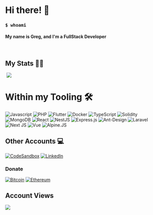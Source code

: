 
<h1> Hi there! 👋 </h1>
<h3><code>$ whoami</code></h3>
  <h4>My name is Greg, and I'm a FullStack Developer</h4>
  <br>
<h2>My Stats 👨‍💻 </h2>

<img alt=""  src="https://github-readme-stats.vercel.app/api?username=GregTrifan&show_icons=true&theme=gotham" />
<img src="http://github-readme-streak-stats.herokuapp.com?user=GregTrifan&theme=gotham&hide_border=false"/>

 <br/>
<h1> Within my Tooling 🛠️ </h1>
<div>
<img alt="Javascript" src="https://img.shields.io/badge/JavaScript-F7DF1E?style=for-the-badge&logo=javascript&logoColor=black"/>  
<img alt="PHP" src="https://img.shields.io/badge/php-%23777BB4.svg?&style=for-the-badge&logo=php&logoColor=white"/>
<img alt="Flutter" src="https://img.shields.io/badge/Flutter-02569B?style=for-the-badge&logo=flutter&logoColor=white"/>
<img alt="Docker" src="https://img.shields.io/badge/docker%20-%230db7ed.svg?&style=for-the-badge&logo=docker&logoColor=white"/>
<img alt="TypeScript" src="https://img.shields.io/badge/TypeScript-007ACC?style=for-the-badge&logo=typescript&logoColor=white"/>
 <img alt="Solidity" src="https://img.shields.io/badge/Solidity%20-%2320232a.svg?&style=for-the-badge&logo=Solidity&logoColor=white"/>
<img alt="MongoDB" src ="https://img.shields.io/badge/MongoDB-%234ea94b.svg?&style=for-the-badge&logo=mongodb&logoColor=white"/>
<img alt="React" src="https://img.shields.io/badge/react%20-%2320232a.svg?&style=for-the-badge&logo=react&logoColor=%2361DAFB"/>
<img alt="NestJS" src="https://img.shields.io/badge/nestjs-E0234E?style=for-the-badge&logo=nestjs&logoColor=white"/>
<img alt="Express.js" src="https://img.shields.io/badge/express-000000?style=for-the-badge&logo=express&logoColor=white"/>
<img alt="Ant-Design" src="https://img.shields.io/badge/-Ant%20Design-%230170FE?&style=for-the-badge&logo=ant-design&logoColor=white"/>
<img alt="Laravel" src="https://img.shields.io/badge/laravel%20-%23FF2D20.svg?&style=for-the-badge&logo=laravel&logoColor=white"/>
<img alt="Next JS" src="https://img.shields.io/badge/next%20js%20-%23000000.svg?&style=for-the-badge&logo=next.js&logoColor=white"/>
<img alt="Vue" src="https://img.shields.io/badge/Vue.js-35495E?style=for-the-badge&logo=vue.js&logoColor=4FC08D"/>
<img alt="Alpine.JS" src="https://img.shields.io/badge/AlpineJS-8BC0D0?style=for-the-badge&logo=alpine.js&logoColor=black"/>
</div>
<h2>Other Accounts 💻</h2>
<a href="https://codesandbox.io/u/TheSlayer-666">
  <img alt="CodeSandbox" src="https://img.shields.io/badge/CodeSandbox-131313?style=for-the-badge&logo=CodeSandbox&logoColor=white"/></a>
<a href="https://www.linkedin.com/in/grigore-trifan-666biyz/">
  <img alt="LinkedIn" src="https://img.shields.io/badge/LinkedIn-0077B5?style=for-the-badge&logo=linkedin&logoColor=white"/>
</a>

<h3>Donate</h3>
<a href="https://www.blockchain.com/btc/address/bc1qny2seeeezt84xrl8znr6nvxt2l4nlh6lfzzp0v"><img alt="Bitcoin" src="https://img.shields.io/badge/Bitcoin-000000?style=for-the-badge&logo=bitcoin&logoColor=white"/></a>
 <a href="https://etherscan.io/address/0x2BA30F26B0D163cDFEEA21B9eaC8f82f1Afaa021"><img alt="Ethereum" src="https://img.shields.io/badge/Ethereum-0D2038?style=for-the-badge&logo=ethereum&logoColor=white"/></a>
<h2>Account Views</h2>
<img src="https://profile-counter.glitch.me/TheSlayer-666/count.svg"/>
